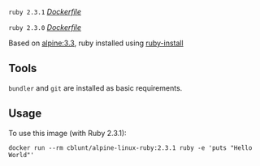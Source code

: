 `ruby 2.3.1` *[Dockerfile](https://github.com/cblunt/alpine-linux-ruby-dockerfile/blob/master/2.3.1/Dockerfile)*

`ruby 2.3.0` *[Dockerfile](https://github.com/cblunt/alpine-linux-ruby-dockerfile/blob/master/2.3.0/Dockerfile)*

Based on [alpine:3.3](https://hub.docker.com/_/alpine/), ruby installed using [ruby-install](https://github.com/postmodern/ruby-install)

## Tools

`bundler` and `git` are installed as basic requirements.

## Usage

To use this image (with Ruby 2.3.1):

    docker run --rm cblunt/alpine-linux-ruby:2.3.1 ruby -e 'puts "Hello World"'
